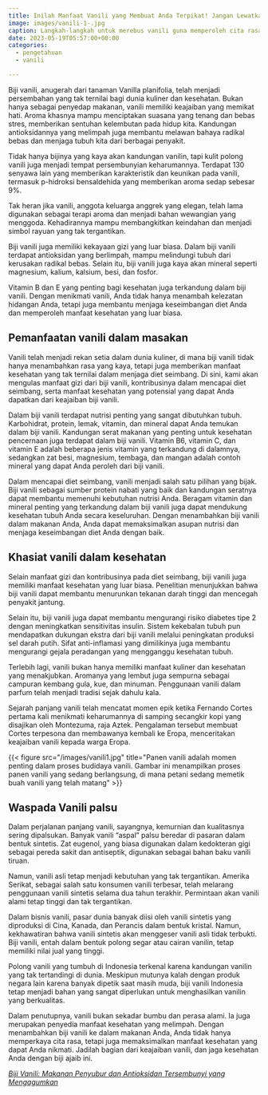 ```yaml
---
title: Inilah Manfaat Vanili yang Membuat Anda Terpikat! Jangan Lewatkan!
image: images/vanili-1-.jpg
caption: Langkah-langkah untuk merebus vanili guna memperoleh cita rasa yang lezat
date: 2023-05-19T05:57:00+00:00
categories:
  - pengetahuan
  - vanili

---
```

Biji vanili, anugerah dari tanaman Vanilla planifolia, telah menjadi persembahan yang tak ternilai bagi dunia kuliner dan kesehatan. Bukan hanya sebagai penyedap makanan, vanili memiliki keajaiban yang memikat hati. Aroma khasnya mampu menciptakan suasana yang tenang dan bebas stres, memberikan sentuhan kelembutan pada hidup kita. Kandungan antioksidannya yang melimpah juga membantu melawan bahaya radikal bebas dan menjaga tubuh kita dari berbagai penyakit.

Tidak hanya bijinya yang kaya akan kandungan vanilin, tapi kulit polong vanili juga menjadi tempat persembunyian keharumannya. Terdapat 130 senyawa lain yang memberikan karakteristik dan keunikan pada vanili, termasuk p-hidroksi bensaldehida yang memberikan aroma sedap sebesar 9%.

Tak heran jika vanili, anggota keluarga anggrek yang elegan, telah lama digunakan sebagai terapi aroma dan menjadi bahan wewangian yang menggoda. Kehadirannya mampu membangkitkan keindahan dan menjadi simbol rayuan yang tak tergantikan.

Biji vanili juga memiliki kekayaan gizi yang luar biasa. Dalam biji vanili terdapat antioksidan yang berlimpah, mampu melindungi tubuh dari kerusakan radikal bebas. Selain itu, biji vanili juga kaya akan mineral seperti magnesium, kalium, kalsium, besi, dan fosfor.

Vitamin B dan E yang penting bagi kesehatan juga terkandung dalam biji vanili. Dengan menikmati vanili, Anda tidak hanya menambah kelezatan hidangan Anda, tetapi juga membantu menjaga keseimbangan diet Anda dan memperoleh manfaat kesehatan yang luar biasa.

## Pemanfaatan vanili dalam masakan

Vanili telah menjadi rekan setia dalam dunia kuliner, di mana biji vanili tidak hanya menambahkan rasa yang kaya, tetapi juga memberikan manfaat kesehatan yang tak ternilai dalam menjaga diet seimbang. Di sini, kami akan mengulas manfaat gizi dari biji vanili, kontribusinya dalam mencapai diet seimbang, serta manfaat kesehatan yang potensial yang dapat Anda dapatkan dari keajaiban biji vanili.

Dalam biji vanili terdapat nutrisi penting yang sangat dibutuhkan tubuh. Karbohidrat, protein, lemak, vitamin, dan mineral dapat Anda temukan dalam biji vanili. Kandungan serat makanan yang penting untuk kesehatan pencernaan juga terdapat dalam biji vanili. Vitamin B6, vitamin C, dan vitamin E adalah beberapa jenis vitamin yang terkandung di dalamnya, sedangkan zat besi, magnesium, tembaga, dan mangan adalah contoh mineral yang dapat Anda peroleh dari biji vanili.

Dalam mencapai diet seimbang, vanili menjadi salah satu pilihan yang bijak. Biji vanili sebagai sumber protein nabati yang baik dan kandungan seratnya dapat membantu memenuhi kebutuhan nutrisi Anda. Beragam vitamin dan mineral penting yang terkandung dalam biji vanili juga dapat mendukung kesehatan tubuh Anda secara keseluruhan. Dengan menambahkan biji vanili dalam makanan Anda, Anda dapat memaksimalkan asupan nutrisi dan menjaga keseimbangan diet Anda dengan baik.

## Khasiat vanili dalam kesehatan

Selain manfaat gizi dan kontribusinya pada diet seimbang, biji vanili juga memiliki manfaat kesehatan yang luar biasa. Penelitian menunjukkan bahwa biji vanili dapat membantu menurunkan tekanan darah tinggi dan mencegah penyakit jantung.

Selain itu, biji vanili juga dapat membantu mengurangi risiko diabetes tipe 2 dengan meningkatkan sensitivitas insulin. Sistem kekebalan tubuh pun mendapatkan dukungan ekstra dari biji vanili melalui peningkatan produksi sel darah putih. Sifat anti-inflamasi yang dimilikinya juga membantu mengurangi gejala peradangan yang mengganggu kesehatan tubuh.

Terlebih lagi, vanili bukan hanya memiliki manfaat kuliner dan kesehatan yang menakjubkan. Aromanya yang lembut juga sempurna sebagai campuran kembang gula, kue, dan minuman. Penggunaan vanili dalam parfum telah menjadi tradisi sejak dahulu kala.

Sejarah panjang vanili telah mencatat momen epik ketika Fernando Cortes pertama kali menikmati keharumannya di samping secangkir kopi yang disajikan oleh Montezuma, raja Aztek. Pengalaman tersebut membuat Cortes terpesona dan membawanya kembali ke Eropa, menceritakan keajaiban vanili kepada warga Eropa.

{{< figure src="/images/vanili1.jpg" title="Panen vanili adalah momen penting dalam proses budidaya vanili. Gambar ini menampilkan proses panen vanili yang sedang berlangsung, di mana petani sedang memetik buah vanili yang telah matang" >}}

## Waspada Vanili palsu

Dalam perjalanan panjang vanili, sayangnya, kemurnian dan kualitasnya sering dipalsukan. Banyak vanili &#8220;aspal&#8221; palsu beredar di pasaran dalam bentuk sintetis. Zat eugenol, yang biasa digunakan dalam kedokteran gigi sebagai pereda sakit dan antiseptik, digunakan sebagai bahan baku vanili tiruan.

Namun, vanili asli tetap menjadi kebutuhan yang tak tergantikan. Amerika Serikat, sebagai salah satu konsumen vanili terbesar, telah melarang penggunaan vanili sintetis selama dua tahun terakhir. Permintaan akan vanili alami tetap tinggi dan tak tergantikan.

Dalam bisnis vanili, pasar dunia banyak diisi oleh vanili sintetis yang diproduksi di Cina, Kanada, dan Perancis dalam bentuk kristal. Namun, kekhawatiran bahwa vanili sintetis akan menggeser vanili asli tidak terbukti. Biji vanili, entah dalam bentuk polong segar atau cairan vanilin, tetap memiliki nilai jual yang tinggi.

Polong vanili yang tumbuh di Indonesia terkenal karena kandungan vanilin yang tak tertandingi di dunia. Meskipun mutunya kalah dengan produk negara lain karena banyak dipetik saat masih muda, biji vanili Indonesia tetap menjadi bahan yang sangat diperlukan untuk menghasilkan vanilin yang berkualitas.

Dalam penutupnya, vanili bukan sekadar bumbu dan perasa alami. Ia juga merupakan penyedia manfaat kesehatan yang melimpah. Dengan menambahkan biji vanili ke dalam makanan Anda, Anda tidak hanya memperkaya cita rasa, tetapi juga memaksimalkan manfaat kesehatan yang dapat Anda nikmati. Jadilah bagian dari keajaiban vanili, dan jaga kesehatan Anda dengan biji ajaib ini.

<cite><a href="https://www.budidayatani.com/2019/05/ragam-manfaat-dan-kegunaan-vanili.html">Biji Vanili: Makanan Penyubur dan Antioksidan Tersembunyi yang Mengagumkan</a></cite>